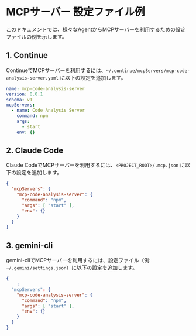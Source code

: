 # MCPサーバー 設定ファイル例

このドキュメントでは、様々なAgentからMCPサーバーを利用するための設定ファイルの例を示します。

## 1. Continue

ContinueでMCPサーバーを利用するには、`~/.continue/mcpServers/mcp-code-analysis-server.yaml` に以下の設定を追加します。

```yaml
name: mcp-code-analysis-server
version: 0.0.1
schema: v1
mcpServers:
  - name: Code Analysis Server
    command: npm
    args:
      - start
    env: {}
```

## 2. Claude Code

Claude CodeでMCPサーバーを利用するには、`<PROJECT_ROOT>/.mcp.json` に以下の設定を追加します。

```json
{
  "mcpServers": {
    "mcp-code-analysis-server": {
      "command": "npm",
      "args": [ "start" ],
      "env": {}
    }
  }
}
```

## 3. gemini-cli

gemini-cliでMCPサーバーを利用するには、設定ファイル（例: `~/.gemini/settings.json`）に以下の設定を追加します。

```json
{
    :
  "mcpServers": {
    "mcp-code-analysis-server": {
      "command": "npm",
      "args": [ "start" ],
      "env": {}
    }
  }
}
```
